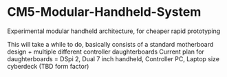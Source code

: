 # CM5-Modular-Handheld-System
Experimental modular handheld architecture, for cheaper rapid prototyping

This will take a while to do, basically consists of a standard motherboard design + multiple different controller daughterboards
Current plan for daughterboards = DSpi 2, Dual 7 inch handheld, Controller PC, Laptop size cyberdeck (TBD form factor)

